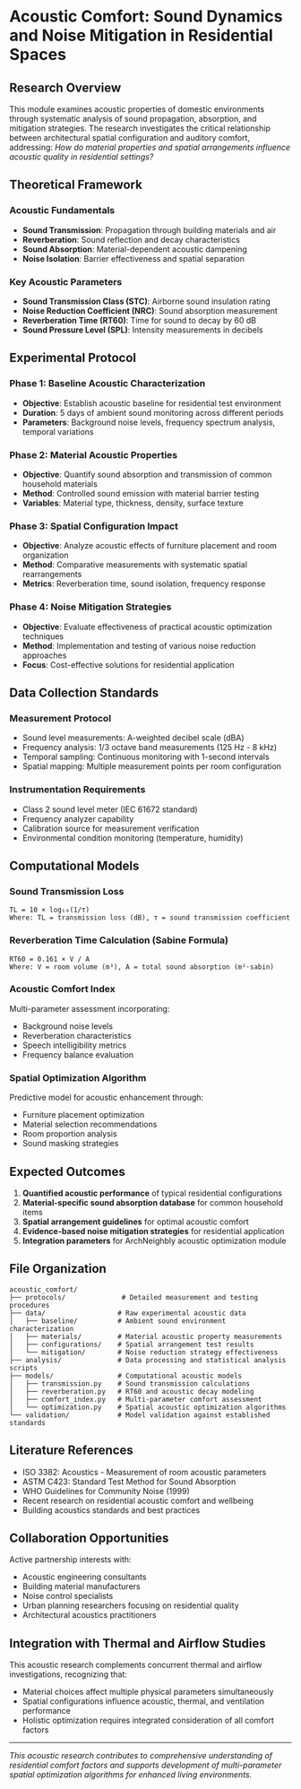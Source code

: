 # Acoustic Comfort: Sound Dynamics and Noise Mitigation in Residential Spaces

## Research Overview

This module examines acoustic properties of domestic environments through systematic analysis of sound propagation, absorption, and mitigation strategies. The research investigates the critical relationship between architectural spatial configuration and auditory comfort, addressing: *How do material properties and spatial arrangements influence acoustic quality in residential settings?*

## Theoretical Framework

### Acoustic Fundamentals
- **Sound Transmission**: Propagation through building materials and air
- **Reverberation**: Sound reflection and decay characteristics
- **Sound Absorption**: Material-dependent acoustic dampening
- **Noise Isolation**: Barrier effectiveness and spatial separation

### Key Acoustic Parameters
- **Sound Transmission Class (STC)**: Airborne sound insulation rating
- **Noise Reduction Coefficient (NRC)**: Sound absorption measurement
- **Reverberation Time (RT60)**: Time for sound to decay by 60 dB
- **Sound Pressure Level (SPL)**: Intensity measurements in decibels

## Experimental Protocol

### Phase 1: Baseline Acoustic Characterization
- **Objective**: Establish acoustic baseline for residential test environment
- **Duration**: 5 days of ambient sound monitoring across different periods
- **Parameters**: Background noise levels, frequency spectrum analysis, temporal variations

### Phase 2: Material Acoustic Properties
- **Objective**: Quantify sound absorption and transmission of common household materials
- **Method**: Controlled sound emission with material barrier testing
- **Variables**: Material type, thickness, density, surface texture

### Phase 3: Spatial Configuration Impact
- **Objective**: Analyze acoustic effects of furniture placement and room organization
- **Method**: Comparative measurements with systematic spatial rearrangements
- **Metrics**: Reverberation time, sound isolation, frequency response

### Phase 4: Noise Mitigation Strategies
- **Objective**: Evaluate effectiveness of practical acoustic optimization techniques
- **Method**: Implementation and testing of various noise reduction approaches
- **Focus**: Cost-effective solutions for residential application

## Data Collection Standards

### Measurement Protocol
- Sound level measurements: A-weighted decibel scale (dBA)
- Frequency analysis: 1/3 octave band measurements (125 Hz - 8 kHz)
- Temporal sampling: Continuous monitoring with 1-second intervals
- Spatial mapping: Multiple measurement points per room configuration

### Instrumentation Requirements
- Class 2 sound level meter (IEC 61672 standard)
- Frequency analyzer capability
- Calibration source for measurement verification
- Environmental condition monitoring (temperature, humidity)

## Computational Models

### Sound Transmission Loss
```
TL = 10 × log₁₀(1/τ)
Where: TL = transmission loss (dB), τ = sound transmission coefficient
```

### Reverberation Time Calculation (Sabine Formula)
```
RT60 = 0.161 × V / A
Where: V = room volume (m³), A = total sound absorption (m²⋅sabin)
```

### Acoustic Comfort Index
Multi-parameter assessment incorporating:
- Background noise levels
- Reverberation characteristics
- Speech intelligibility metrics
- Frequency balance evaluation

### Spatial Optimization Algorithm
Predictive model for acoustic enhancement through:
- Furniture placement optimization
- Material selection recommendations
- Room proportion analysis
- Sound masking strategies

## Expected Outcomes

1. **Quantified acoustic performance** of typical residential configurations
2. **Material-specific sound absorption database** for common household items
3. **Spatial arrangement guidelines** for optimal acoustic comfort
4. **Evidence-based noise mitigation strategies** for residential application
5. **Integration parameters** for ArchNeighbly acoustic optimization module

## File Organization

```
acoustic_comfort/
├── protocols/              # Detailed measurement and testing procedures
├── data/                  # Raw experimental acoustic data
│   ├── baseline/          # Ambient sound environment characterization
│   ├── materials/         # Material acoustic property measurements
│   ├── configurations/    # Spatial arrangement test results
│   └── mitigation/        # Noise reduction strategy effectiveness
├── analysis/              # Data processing and statistical analysis scripts
├── models/                # Computational acoustic models
│   ├── transmission.py    # Sound transmission calculations
│   ├── reverberation.py   # RT60 and acoustic decay modeling
│   ├── comfort_index.py   # Multi-parameter comfort assessment
│   └── optimization.py    # Spatial acoustic optimization algorithms
└── validation/            # Model validation against established standards
```

## Literature References

- ISO 3382: Acoustics - Measurement of room acoustic parameters
- ASTM C423: Standard Test Method for Sound Absorption
- WHO Guidelines for Community Noise (1999)
- Recent research on residential acoustic comfort and wellbeing
- Building acoustics standards and best practices

## Collaboration Opportunities

Active partnership interests with:
- Acoustic engineering consultants
- Building material manufacturers
- Noise control specialists  
- Urban planning researchers focusing on residential quality
- Architectural acoustics practitioners

## Integration with Thermal and Airflow Studies

This acoustic research complements concurrent thermal and airflow investigations, recognizing that:
- Material choices affect multiple physical parameters simultaneously
- Spatial configurations influence acoustic, thermal, and ventilation performance
- Holistic optimization requires integrated consideration of all comfort factors

---

*This acoustic research contributes to comprehensive understanding of residential comfort factors and supports development of multi-parameter spatial optimization algorithms for enhanced living environments.*
